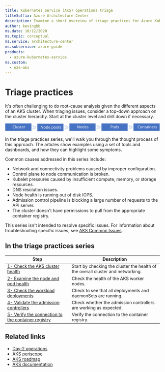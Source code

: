 ```yaml
---
title: Kubernetes Service (AKS) operations triage
titleSuffix: Azure Architecture Center
description: Examine a short overview of triage practices for Azure Kubernetes Service (AKS) operations. View links to get more details about different triage practices.
author: kevingbb
ms.date: 10/12/2020
ms.topic: conceptual
ms.service: architecture-center
ms.subservice: azure-guide
products:
  - azure-kubernetes-service
ms.custom:
  - e2e-aks
---
```


# Triage practices

It's often challenging to do root-cause analysis given the different aspects of an AKS cluster. When triaging issues, consider a top-down approach on the cluster hierarchy. Start at the cluster level and drill down if necessary.

![AKS cluster components](./images/kube-components.svg)

In the triage practices series, we'll walk you through the thought process of this approach. The articles show examples using a set of tools and dashboards, and how they can highlight some symptoms.

Common causes addressed in this series include:

- Network and connectivity problems caused by improper configuration.
- Control plane to node communication is broken.
- Kubelet pressures caused by insufficient compute, memory, or storage resources.
- DNS resolution issues.
- Node health is running out of disk IOPS.
- Admission control pipeline is blocking a large number of requests to the API server.
- The cluster doesn't have permissions to pull from the appropriate container registry.

This series isn't intended to resolve specific issues. For information about troubleshooting specific issues, see [AKS Common Issues](/azure/aks/troubleshooting).

## In the triage practices series

|Step|Description|
|---|---|
|[1- Check the AKS cluster health](aks-triage-cluster-health.md)|Start by checking the cluster the health of the overall cluster and networking.|
|[2- Examine the node and pod health](aks-triage-node-health.md) |Check the health of the AKS worker nodes. |
|[3- Check the workload deployments](aks-triage-deployment.md)|Check to see that all deployments and daemonSets are running.|
|[4- Validate the admission controllers](aks-triage-controllers.md)|Check whether the admission controllers are working as expected.|
|[5- Verify the connection to the container registry](aks-triage-container-registry.md)|Verify the connection to the container registry.|

## Related links

- [Day-2 operations](https://dzone.com/articles/defining-day-2-operations)
- [AKS periscope](https://github.com/Azure/aks-periscope)
- [AKS roadmap](https://aka.ms/aks/roadmap)
- [AKS documentation](/azure/aks)
